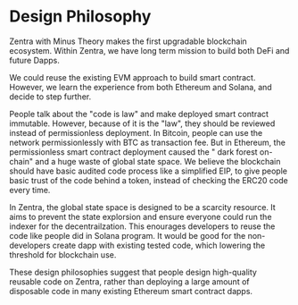 # Design Philosophy

Zentra with Minus Theory makes the first upgradable blockchain ecosystem. Within Zentra, we have long term mission to build both DeFi and future Dapps.

We could reuse the existing EVM approach to build smart contract. However, we learn the experience from both Ethereum and Solana, and decide to step further.

People talk about the "code is law" and make deployed smart contract immutable. However, because of it is the "law", they should be reviewed instead of permissionless deployment. In Bitcoin, people can use the network permissionlessly with BTC as transaction fee. But in Ethereum, the permissionless smart contract deployment caused the " dark forest on-chain" and a huge waste of global state space. We believe the blockchain should have basic audited code process like a simplified EIP, to give people basic trust of the code behind a token, instead of checking the ERC20 code every time.

In Zentra, the global state space is designed to be a scarcity resource. It aims to prevent the state explorsion and ensure everyone could run the indexer for the decentrailzation. This enourages developers to reuse the code like people did in Solana program. It would be good for the non-developers create dapp with existing tested code, which lowering the threshold for blockchain use.

These design philosophies suggest that people design high-quality reusable code on Zentra, rather than deploying a large amount of disposable code in many existing Ethereum smart contract dapps.
